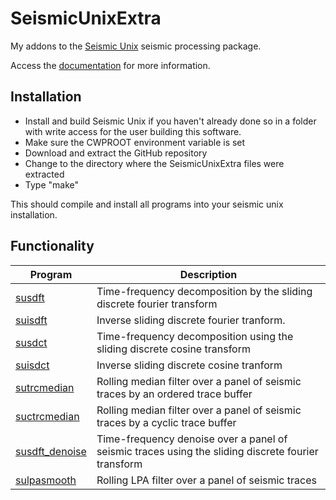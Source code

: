 # SeismicUnixExtra
My addons to the [Seismic Unix](http://www.cwp.mines.edu/cwpcodes/) seismic processing package. 

Access the [documentation](https://waynegm.github.io/SeismicUnixExtra/) for more information.

## Installation
  * Install and build Seismic Unix if you haven't already done so in a folder with write access for the user building this software.
  * Make sure the CWPROOT environment variable is set
  * Download and extract the GitHub repository
  * Change to the directory where the SeismicUnixExtra files were extracted
  * Type "make"

This should compile and install all programs into your seismic unix installation.

## Functionality

| Program | Description                                |
| ------- | -------------------------------------------|
| [susdft](docs/susdft.md) | Time-frequency decomposition by the sliding discrete fourier transform |
| [suisdft](docs/suisdft.md) | Inverse sliding discrete fourier tranform. |
| [susdct](docs/susdct.md) | Time-frequency decomposition using the sliding discrete cosine transform |
| [suisdct](docs/suisdct.md) | Inverse sliding discrete cosine tranform |
| [sutrcmedian](docs/sutrcmedian.md) | Rolling median filter over a panel of seismic traces by an ordered trace buffer |
| [suctrcmedian](docs/suctrcmedian.md) | Rolling median filter over a panel of seismic traces by a cyclic trace buffer |
| [susdft_denoise](docs/susdft_denoise.md) | Time-frequency denoise over a panel of seismic traces using the sliding discrete fourier transform |
| [sulpasmooth](docs/sulpasmooth.md) | Rolling LPA filter over a panel of seismic traces |
